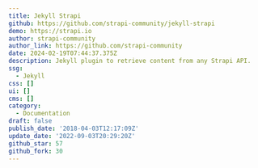 ```yaml
---
title: Jekyll Strapi
github: https://github.com/strapi-community/jekyll-strapi
demo: https://strapi.io
author: strapi-community
author_link: https://github.com/strapi-community
date: 2024-02-19T07:44:37.375Z
description: Jekyll plugin to retrieve content from any Strapi API.
ssg:
  - Jekyll
css: []
ui: []
cms: []
category:
  - Documentation
draft: false
publish_date: '2018-04-03T12:17:09Z'
update_date: '2022-09-03T20:29:20Z'
github_star: 57
github_fork: 30
---
```

